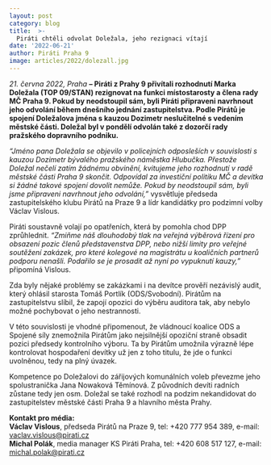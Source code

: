 ```yaml
---
layout: post
category: blog
title:  >-
  Piráti chtěli odvolat Doležala, jeho rezignaci vítají
date: '2022-06-21'
author: Piráti Praha 9
image: articles/2022/dolezall.jpg
---
```

*21. června 2022, Praha* **– Piráti z Prahy 9 přivítali rozhodnutí Marka Doležala (TOP 09/STAN) rezignovat na funkci místostarosty a člena rady MČ Praha 9. Pokud by neodstoupil sám, byli Piráti připraveni navrhnout jeho odvolání během dnešního jednání zastupitelstva. Podle Pirátů je spojení Doležalova jména s kauzou Dozimetr neslučitelné s vedením městské části. Doležal byl v pondělí odvolán také z dozorčí rady pražského dopravního podniku.**

*“Jméno pana Doležala se objevilo v policejních odposleších v souvislosti s kauzou Dozimetr bývalého pražského náměstka Hlubučka. Přestože Doležal nečelí zatím žádnému obvinění, kvitujeme jeho rozhodnutí v radě městské části Praha 9 skončit. Odpovídal za investiční politiku MČ a devítka si žádné takové spojení dovolit nemůže. Pokud by neodstoupil sám, byli jsme připraveni navrhnout jeho odvolání,”* vysvětluje předseda zastupitelského klubu Pirátů na Praze 9 a lídr kandidátky pro podzimní volby Václav Vislous.

Piráti soustavně volají po opatřeních, která by pomohla chod DPP zprůhlednit. *“Zmiňme náš dlouhodobý tlak na veřejná výběrová řízení pro obsazení pozic členů představenstva DPP, nebo nižší limity pro veřejné soutěžení zakázek, pro které kolegové na magistrátu u koaličních partnerů podporu nenašli. Podařilo se je prosadit až nyní po vypuknutí kauzy,”* připomíná Vislous.

Zda byly nějaké problémy se zakázkami i na devítce prověří nezávislý audit, který ohlásil starosta Tomáš Portlík (ODS/Svobodní). Pirátům na zastupitelstvu slíbil, že zapojí opozici do výběru auditora tak, aby nebylo možné pochybovat o jeho nestrannosti.

V této souvislosti je vhodné připomenout, že vládnoucí koalice ODS a Spojené síly znemožnila Pirátům jako nejsilnější opoziční straně obsadit pozici předsedy kontrolního výboru. Ta by Pirátům umožnila výrazně lépe kontrolovat hospodaření devítky už jen z toho titulu, že jde o funkci uvolněnou, tedy na plný úvazek.

Kompetence po Doležalovi do zářijových komunálních voleb převezme jeho spolustranička Jana Nowaková Těmínová. Z původních devíti radních zůstane tedy jen osm. Doležal se také rozhodl na podzim nekandidovat do zastupitelstev městské části Praha 9 a hlavního města Prahy.
 
**Kontakt pro média:**<br>
**Václav Vislous**, předseda Pirátů na Praze 9, tel: +420 777 954 389, e-mail: [vaclav.vislous@pirati.cz](mailto:vaclav.vislous@pirati.cz)<br>
**Michal Polák**, media manager KS Piráti Praha, tel: +420 608 517 127, e-mail: [michal.polak@pirati.cz](mailto:michal.polak@pirati.cz)
